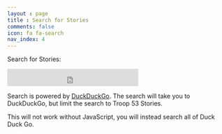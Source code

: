 ```yaml
---
layout : page
title : Search for Stories
comments: false
icon: fa fa-search
nav_index: 4
---
```


Search for Stories:

<iframe src="https://duckduckgo.com/search.html?site=troop53stories.shendrick.net&amp;prefill=Search%20with%20DuckDuckGo" style="overflow:hidden;margin:0;padding:0;height:40px;" class="ddg-search" frameborder="0"></iframe>

Search is powered by [DuckDuckGo](https://duckduckgo.com/).  The search will take you to DuckDuckGo, but limit the search to Troop 53 Stories.

<noscript>
This will not work without JavaScript, you will instead search all of Duck Duck Go.
</noscript>
